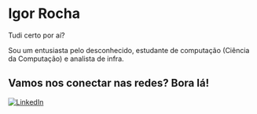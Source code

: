 # Igor Rocha

Tudi certo por aí?

Sou um entusiasta pelo desconhecido, estudante de computação (Ciência da Computação) e analista de infra.

## Vamos nos conectar nas redes? Bora lá!
[![LinkedIn](https://img.shields.io/badge/LinkedIn-000?style=for-the-badge&logo=linkedin&logoColor=0E76A8)](https://www.linkedin.com/in/igor--rocha/)
